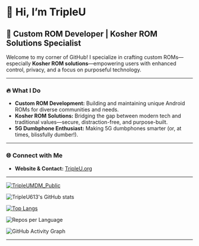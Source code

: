 # 👋 Hi, I’m TripleU

## 🚀 Custom ROM Developer | Kosher ROM Solutions Specialist

Welcome to my corner of GitHub! I specialize in crafting custom ROMs—especially **Kosher ROM solutions**—empowering users with enhanced control, privacy, and a focus on purposeful technology.

---

### 🔥 What I Do

- **Custom ROM Development:** Building and maintaining unique Android ROMs for diverse communities and needs.
- **Kosher ROM Solutions:** Bridging the gap between modern tech and traditional values—secure, distraction-free, and purpose-built.
- **5G Dumbphone Enthusiast:** Making 5G dumbphones smarter (or, at times, blissfully dumber!).

---

### 🌐 Connect with Me

- **Website & Contact:** [TripleU.org](https://TripleU.org)

---

[![TripleUMDM_Public](https://github-readme-stats.vercel.app/api/pin/?username=TripleU613&repo=TripleUMDM_Public&theme=github_dark)](https://github.com/TripleU613/TripleUMDM_Public)

![TripleU613's GitHub stats](https://github-readme-stats.vercel.app/api?username=TripleU613&show_icons=true&theme=github_dark)

[![Top Langs](https://github-readme-stats.vercel.app/api/top-langs/?username=TripleU613&layout=compact&theme=github_dark)](https://github.com/anuraghazra/github-readme-stats)

![Repos per Language](https://github-contributor-stats.vercel.app/api?username=TripleU613&languages=true&theme=github_dark)

![GitHub Activity Graph](https://github-readme-activity-graph.vercel.app/graph?username=TripleU613&theme=github-compact)

---

